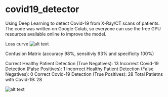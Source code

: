 # covid19_detector
Using Deep Learning to detect Covid-19 from X-Ray/CT scans of patients. The code was written on Google Colab, so everyone can use the free GPU resources available online to improve the model.

Loss curve 
![alt text](https://raw.githubusercontent.com/rekalantar/covid19_detector/master/loss_curve.png)


Confusion Matrix (accuracy 98%, sensitiviy 93% and specificity 100%)

Correct Healthy Patient Detection (True Negatives):  13
Incorrect Covid-19 Detection (False Positives):  1
Incorrect Healthy Patient Detection (False Negatives):  0
Correct Covid-19 Detection (True Positives):  28
Total Patietns with Covid-19:  28

![alt text](https://raw.githubusercontent.com/rekalantar/covid19_detector/master/confusion_matrix.png)
